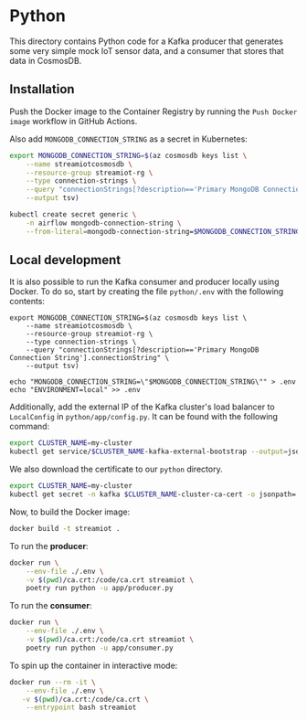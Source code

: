 # Python

This directory contains Python code for a Kafka producer that generates some very simple mock IoT sensor data, and a consumer that stores that data in CosmosDB.

## Installation

Push the Docker image to the Container Registry by running the `Push Docker image` workflow in GitHub Actions.

Also add `MONGODB_CONNECTION_STRING` as a secret in Kubernetes:

```sh
export MONGODB_CONNECTION_STRING=$(az cosmosdb keys list \
    --name streamiotcosmosdb \
    --resource-group streamiot-rg \
    --type connection-strings \
    --query "connectionStrings[?description=='Primary MongoDB Connection String'].connectionString" \
    --output tsv)

kubectl create secret generic \
    -n airflow mongodb-connection-string \
    --from-literal=mongodb-connection-string=$MONGODB_CONNECTION_STRING
```

## Local development

It is also possible to run the Kafka consumer and producer locally using Docker. To do so, start by
creating the file `python/.env` with the following contents:

```
export MONGODB_CONNECTION_STRING=$(az cosmosdb keys list \
    --name streamiotcosmosdb \
    --resource-group streamiot-rg \
    --type connection-strings \
    --query "connectionStrings[?description=='Primary MongoDB Connection String'].connectionString" \
    --output tsv)

echo "MONGODB_CONNECTION_STRING=\"$MONGODB_CONNECTION_STRING\"" > .env
echo "ENVIRONMENT=local" >> .env
```

Additionally, add the external IP of the Kafka cluster's load balancer to `LocalConfig` in `python/app/config.py`.
It can be found with the following command:

```sh
export CLUSTER_NAME=my-cluster
kubectl get service/$CLUSTER_NAME-kafka-external-bootstrap --output=jsonpath='{.status.loadBalancer.ingress[0].ip}' -n kafka
```

We also download the certificate to our `python` directory.

```sh
export CLUSTER_NAME=my-cluster
kubectl get secret -n kafka $CLUSTER_NAME-cluster-ca-cert -o jsonpath='{.data.ca\.crt}' | base64 --decode > ca.crt
```

Now, to build the Docker image:

```sh
docker build -t streamiot .
```

To run the **producer**:

```sh
docker run \
    --env-file ./.env \
    -v $(pwd)/ca.crt:/code/ca.crt streamiot \
    poetry run python -u app/producer.py
```

To run the **consumer**:

```sh
docker run \
    --env-file ./.env \
    -v $(pwd)/ca.crt:/code/ca.crt streamiot \
    poetry run python -u app/consumer.py
```

To spin up the container in interactive mode:

```sh
docker run --rm -it \
    --env-file ./.env \
   -v $(pwd)/ca.crt:/code/ca.crt \
    --entrypoint bash streamiot
```
